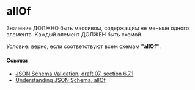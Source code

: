 # allOf
Значение ДОЛЖНО быть массивом, содержащим не меньше одного элемента. Каждый элемент ДОЛЖЕН быть схемой.

Условие: верно, если соответствуют всем схемам **"allOf"**.

#### Ссылки
- [JSON Schema Validation, draft 07, section 6.7.1](https://json-schema.org/draft-07/json-schema-validation.html#rfc.section.6.7.1)
- [Understanding JSON Schema, allOf](https://json-schema.org/understanding-json-schema/reference/combining.html#allof)
